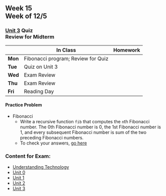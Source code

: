 ## Week 15 <br>Week of 12/5

### [Unit 3](/apcsp/curriculum/3) Quiz<br> Review for Midterm

  |       |In Class               |Homework   |
  |-------|---------              |---------  |
  |**Mon**|Fibonacci program; Review for Quiz | |
  |**Tue**|Quiz on Unit 3 | |
  |**Wed**|Exam Review | |
  |**Thu**|Exam Review | |
  |**Fri**|Reading Day | |

#### Practice Problem
- Fibonacci
  - Write a recursive function `fib` that computes the `n`th Fibonacci number. The 0th Fibonacci number is 0, the 1st Fibonacci number is 1, and every subsequent Fibonacci number is sum of the two preceding Fibonacci numbers.
  - To check your answers, [go here](https://www.google.com/search?q=what+is+fibonacci+of+5&oq=what+is+fibonacci+of+&aqs=edge.2.69i57j0i512l8.7797j0j1&sourceid=chrome&ie=UTF-8)

### Content for Exam:

* [Understanding Technology](/apcsp/curriculum/understanding_technology)
* [Unit 0](/apcsp/curriculum/0)
* [Unit 1](/apcsp/curriculum/1)
* [Unit 2](/apcsp/curriculum/2) 
* [Unit 3](/apcsp/curriculum/3)

<meta http-equiv="refresh" content="300"/>